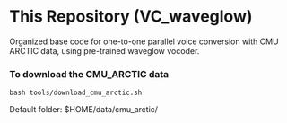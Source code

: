 # This Repository (VC_waveglow)
Organized base code for one-to-one parallel voice conversion with CMU ARCTIC data, using pre-trained waveglow vocoder.



### To download the CMU_ARCTIC data
~~~shell
bash tools/download_cmu_arctic.sh 
~~~

Default folder: $HOME/data/cmu_arctic/
